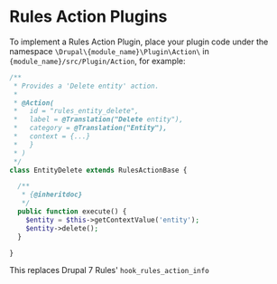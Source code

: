 # Rules Action Plugins

To implement a Rules Action Plugin, place your plugin code under the namespace ```\Drupal\{module_name}\Plugin\Action\``` in ```{module_name}/src/Plugin/Action```, for example:

```php
/**
 * Provides a 'Delete entity' action.
 *
 * @Action(
 *   id = "rules_entity_delete",
 *   label = @Translation("Delete entity"),
 *   category = @Translation("Entity"),
 *   context = {...}
 *   }
 * )
 */
class EntityDelete extends RulesActionBase {

  /**
   * {@inheritdoc}
   */
  public function execute() {
    $entity = $this->getContextValue('entity');
    $entity->delete();
  }

}
```
This replaces Drupal 7 Rules' ```hook_rules_action_info```
